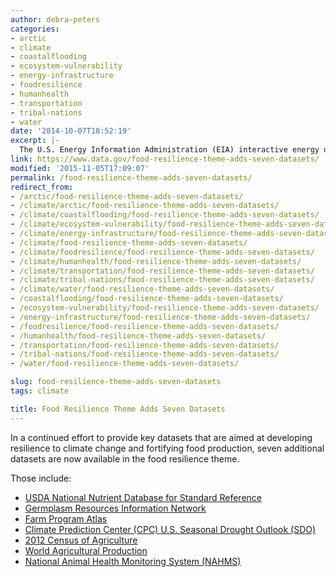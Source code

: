 ```yaml
---
author: debra-peters
categories:
- arctic
- climate
- coastalflooding
- ecosystem-vulnerability
- energy-infrastructure
- foodresilience
- humanhealth
- transportation
- tribal-nations
- water
date: '2014-10-07T18:52:19'
excerpt: |-
  The U.S. Energy Information Administration (EIA) interactive energy disruption maps combine real-time data feeds from NOAA's National Hurricane Center with more than 20 map layers showing the nation's energy infrastructure and resources. This new tool, available around the clock on the EIA…
link: https://www.data.gov/food-resilience-theme-adds-seven-datasets/
modified: '2015-11-05T17:09:07'
permalink: /food-resilience-theme-adds-seven-datasets/
redirect_from:
- /arctic/food-resilience-theme-adds-seven-datasets/
- /climate/arctic/food-resilience-theme-adds-seven-datasets/
- /climate/coastalflooding/food-resilience-theme-adds-seven-datasets/
- /climate/ecosystem-vulnerability/food-resilience-theme-adds-seven-datasets/
- /climate/energy-infrastructure/food-resilience-theme-adds-seven-datasets/
- /climate/food-resilience-theme-adds-seven-datasets/
- /climate/foodresilience/food-resilience-theme-adds-seven-datasets/
- /climate/humanhealth/food-resilience-theme-adds-seven-datasets/
- /climate/transportation/food-resilience-theme-adds-seven-datasets/
- /climate/tribal-nations/food-resilience-theme-adds-seven-datasets/
- /climate/water/food-resilience-theme-adds-seven-datasets/
- /coastalflooding/food-resilience-theme-adds-seven-datasets/
- /ecosystem-vulnerability/food-resilience-theme-adds-seven-datasets/
- /energy-infrastructure/food-resilience-theme-adds-seven-datasets/
- /foodresilience/food-resilience-theme-adds-seven-datasets/
- /humanhealth/food-resilience-theme-adds-seven-datasets/
- /transportation/food-resilience-theme-adds-seven-datasets/
- /tribal-nations/food-resilience-theme-adds-seven-datasets/
- /water/food-resilience-theme-adds-seven-datasets/

slug: food-resilience-theme-adds-seven-datasets
tags: climate

title: Food Resilience Theme Adds Seven Datasets
---
```


In a continued effort to provide key datasets that are aimed at developing resilience to climate change and fortifying food production, seven additional datasets are now available in the food resilience theme.

Those include:

*   [USDA National Nutrient Database for Standard Reference](https://catalog.data.gov/dataset/usda-national-nutrient-database-for-standard-reference)
*   [Germplasm Resources Information Network](https://catalog.data.gov/dataset/germplasm-resources-information-network-grin)
*   [Farm Program Atlas](https://catalog.data.gov/dataset/farm-program-atlas)
*   [Climate Prediction Center (CPC) U.S. Seasonal Drought Outlook (SDO)](https://catalog.data.gov/dataset/climate-prediction-center-cpcu-s-seasonal-drought-outlook-sdo)
*   [2012 Census of Agriculture](https://catalog.data.gov/dataset/2012-census-of-agriculture)
*   [World Agricultural Production](https://catalog.data.gov/dataset/world-agricultural-production)
*   [National Animal Health Monitoring System (NAHMS)](https://catalog.data.gov/dataset/national-animal-health-monitoring-system)

